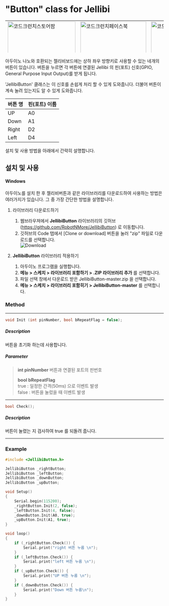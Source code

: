 "Button" class for Jellibi
===============


<table id="Table_01" width="855" height="102" border="0" cellpadding="0" cellspacing="0">
	<tr>
		<td>
			<a href="https://smartstore.naver.com/robotnmore" target="_blank" border="0">
				<img src="http://www.robotnmore.com/img/rnm_sns01.jpg" width="215" height="102" alt="코드크런치스토어팜">
			</a>
		</td>
		<td>
			<a href="https://www.facebook.com/codecrunch.official/" target="_blank" border="0">
				<img src="http://www.robotnmore.com/img/rnm_sns02.jpg" width="209" height="102" alt="코드크런치페이스북">
			</a>
		</td>
		<td>
			<a href="https://www.instagram.com/codecrunch.official/" target="_blank" border="0">
				<img src="http://www.robotnmore.com/img/rnm_sns03.jpg" width="210" height="102" alt="코드크런치인스타그램">
		</td>
			</a>
		<td>
			<a href="https://cafe.naver.com/codecrunch" target="_blank" border="0">
				<img src="http://www.robotnmore.com/img/rnm_sns04.jpg" width="221" height="102" alt="코드크런치네이버카페">
			</a>
		</td>
	</tr>
</table>
아두이노 나노와 호환되는 젤리비보드에는 상하 좌우 방향키로 사용할 수 있는 네개의 버튼이 있습니다.
버튼을 누르면 각 버튼에 연결된 Jellibi 의 핀(포트) 신호(GPIO, General Purpose Input Output)를 받게 됩니다. 

'JellibiButton' 클래스는 이 신호를 손쉽게 처리 할 수 있게 도와줍니다. 
더불어 버튼이 계속 눌려 있는지도 알 수 있게 도와줍니다. 


| 버튼 명 | 핀(포트) 이름 |
| ------- | ------------- |
| UP      | A0            |
| Down    | A1            |
| Right   | D2            |
| Left    | D4            |

설치 및 사용 방법을 아래에서 간략히 설명합니다.



설치 및 사용
------------------

#### Windows 

아두이노를 설치 한 후 젤리비버튼과 같은 라이브러리를 다운로드하여 사용하는 방법은 여러가지가 있습니다. 
그 중 가장 간단한 방법을 설명합니다.

1. 라이브러리 다운로드하기

   1.  웹브라우져에서 **JellibiButton** 라이브러리의 깃허브(https://github.com/RobotNMore/JellibiButton) 로  이동합니다.
   2. 깃허브의 Code 탭에서 [Clone or download] 버튼을 눌러 "zip" 파일로 다운로드를 선택합니다.  
      ![Download](http://www.robotnmore.com/matthew/jellibibutton/download_button2.png)

2. **JellibiButton** 라이브러리 적용하기 

   1. 아두이노 프로그램을 실행합니다.
   2. **메뉴 > 스케치 > 라이브러리 포함하기 > .ZIP 라이브러리 추가** 를 선택합니다. 
   3. 파일 선택 창에서 다운로드 받은 JellibiButton-master.zip 을 선택합니다.
   4. **메뉴 > 스케치 > 라이브러리 포함히기 > JellibiButton-master** 를 선택합니다. 

   

### Method

---

```cpp
void Init (int pinNumber, bool bRepeatFlag = false);
```

#####  Description 

 버튼을 초기화 하는데 사용합니다. 
    
##### Parameter 

>  **int pinNumber**
>  	버튼과 연결된 포트의 핀번호 
>  	
>  **bool bRepeatFlag**   
>  	true : 일정한 간격(50ms) 으로 이벤트 발생   
>  	false : 버튼을 눌렀을 때 이벤트 발생



---

```cpp
bool Check();
```

##### Description

버튼이 눌렸는 지 검사하여 true 를 되돌려 줍니다.

---

### 

### Example

```cpp
#include <JellibiButton.h>

JellibiButton _rightButton;
JellibiButton _leftButton;
JellibiButton _downButton;
JellibiButton _upButton;

void Setup()
{ 
    Serial.begin(115200);
    _rightButton.Init(2, false);
    _leftButton.Init(4, false);
    _downButton.Init(A0, true);
    _upButton.Init(A1, true);
}

void loop() 
{
    if (_rightButton.Check()) {
        Serial.print("right 버튼 누름 \n");
    }
    if (_leftButton.Check()) {
        Serial.print("left 버튼 누름 \n");
    }
    if (_upButton.Check()) {
        Serial.print("UP 버튼 누름 \n");
    }
    if (_downButton.Check()) {
        Serial.print("Down 버튼 누름\n");
    }
}
```

